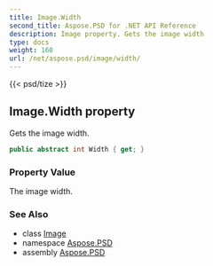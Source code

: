 ```yaml
---
title: Image.Width
second_title: Aspose.PSD for .NET API Reference
description: Image property. Gets the image width
type: docs
weight: 160
url: /net/aspose.psd/image/width/
---
```

{{< psd/tize >}}
## Image.Width property

Gets the image width.

```csharp
public abstract int Width { get; }
```

### Property Value

The image width.

### See Also

* class [Image](../)
* namespace [Aspose.PSD](../../image/)
* assembly [Aspose.PSD](../../../)


